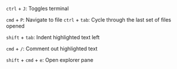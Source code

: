 `ctrl` + `J`: Toggles terminal

`cmd` + `P`: Navigate to file
`ctrl` + `tab`: Cycle through the last set of files opened

`shift` + `tab`: Indent highlighted text left

`cmd` + `/`: Comment out highlighted text

`shift` + `cmd` + `e`: Open explorer pane